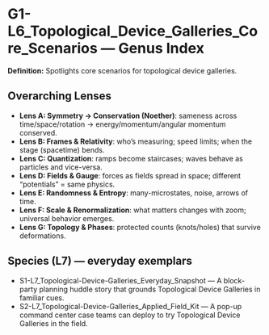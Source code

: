 # G1-L6_Topological_Device_Galleries_Core_Scenarios — Genus Index
**Definition:** Spotlights core scenarios for topological device galleries.

## Overarching Lenses

- **Lens A: Symmetry -> Conservation (Noether)**: sameness across time/space/rotation → energy/momentum/angular momentum conserved.
- **Lens B: Frames & Relativity**: who’s measuring; speed limits; when the stage (spacetime) bends.
- **Lens C: Quantization**: ramps become staircases; waves behave as particles and vice-versa.
- **Lens D: Fields & Gauge**: forces as fields spread in space; different “potentials” = same physics.
- **Lens E: Randomness & Entropy**: many-microstates, noise, arrows of time.
- **Lens F: Scale & Renormalization**: what matters changes with zoom; universal behavior emerges.
- **Lens G: Topology & Phases**: protected counts (knots/holes) that survive deformations.

## Species (L7) — everyday exemplars
- S1-L7_Topological-Device-Galleries_Everyday_Snapshot — A block-party planning huddle story that grounds Topological Device Galleries in familiar cues.
- S2-L7_Topological-Device-Galleries_Applied_Field_Kit — A pop-up command center case teams can deploy to try Topological Device Galleries in the field.
